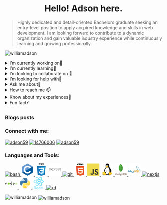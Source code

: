 <h1 align="center">Hello! Adson here.</h1>

> Highly dedicated and detail-oriented Bachelors graduate seeking an entry-level position to apply acquired knowledge and skills in web development. I am looking forward to contribute to a dynamic organization and gain valuable industry experience while continuously learning and growing professionally.


<p align="left"> <img src="https://komarev.com/ghpvc/?username=williamadson&label=Profile%20views&color=0e75b6&style=flat" alt="williamadson" /> </p>

<details>
<summary>I’m currently working on🔭</summary>
  
  > <a href="#" target="blank">consultancy website</a>

</details>

<details>
<summary>I’m currently learning🌱</summary>
  
  > pursueing M.S in Software Engineering.

</details>
<details>
<summary>I’m looking to collaborate on 👯 </summary>
  
  > web development projects

  > networking labs

  > hackathons

  > open souce projects

</details>


<details>
<summary>I’m looking for help with🤝 </summary>
  
  >  functional testing
  
  >  cloud computing
 
  >  container technology

</details>

<details>
<summary>Ask me about💬</summary>
  
  > full stack web development skills.

| Languages | Frameworks | Tools |
|---|---|---|
|     Javascript | TypeScript | Python |
|     NodeJS      |    React   | ExpressJs |
|     HTML       |    CSS     | Handlebars|
|     MySQL    |    Sequelize | Mongodb |
|     Pandas    |   Numpy   | Git |

</details>

<details>
<summary>How to reach me 📫 </summary>
  
  > williambandawilly1@gmail.com
  
</details>

<details>
<summary>Know about my experiences📄 </summary>
  
|position|institute|department|
|---|---|---|
|Sep 2022 - Dec 2022|---|---|
|Office Intern|Zunyi Normal University|School of International Education|
  |Sep 2020 -Jun 2021|---|---|
|Network Administrator|Zunyi Normal University|School of Information Engineering|

### Projects worked on:
> web development projects

  > language companion

  | |technologies||
  |---|---|---|
  |nodejsjs|expressjs|mongodb|
  |handlebars|html|css|

  > wakwane-consultancy-frontend

  | |technologies||
  |---|---|---|
  |nextjs| react |typescript|
  |jsx|axios|css|

  > wgc-consulting-backend

  | |technologies||
  |---|---|---|
  |nodejs| expressjs |mysql|
  |sequelize|passportjs||
  

</details>

<details>
<summary>Fun fact⚡ </summary>
  
  > looking for highly enthusiastic people dedicated to making the internet a secure and safe environment.
  
</details>

### Blogs posts
<!-- BLOG-POST-LIST:START -->
<!-- BLOG-POST-LIST:END -->

<h3 align="left">Connect with me:</h3>
<p align="left">
<a href="https://dev.to/adson59" target="blank"><img align="center" src="https://raw.githubusercontent.com/rahuldkjain/github-profile-readme-generator/master/src/images/icons/Social/devto.svg" alt="adson59" height="30" width="40" /></a>
<a href="https://stackoverflow.com/users/14766006" target="blank"><img align="center" src="https://raw.githubusercontent.com/rahuldkjain/github-profile-readme-generator/master/src/images/icons/Social/stack-overflow.svg" alt="14766006" height="30" width="40" /></a>
<a href="https://www.leetcode.com/adson59" target="blank"><img align="center" src="https://raw.githubusercontent.com/rahuldkjain/github-profile-readme-generator/master/src/images/icons/Social/leet-code.svg" alt="adson59" height="30" width="40" /></a>
</p>

<h3 align="left">Languages and Tools:</h3>
<p align="left"> <a href="https://www.gnu.org/software/bash/" target="_blank" rel="noreferrer"> <img src="https://www.vectorlogo.zone/logos/gnu_bash/gnu_bash-icon.svg" alt="bash" width="40" height="40"/> </a> <a href="https://www.cprogramming.com/" target="_blank" rel="noreferrer"> <img src="https://raw.githubusercontent.com/devicons/devicon/master/icons/c/c-original.svg" alt="c" width="40" height="40"/> </a> <a href="https://www.w3schools.com/css/" target="_blank" rel="noreferrer"> <img src="https://raw.githubusercontent.com/devicons/devicon/master/icons/css3/css3-original-wordmark.svg" alt="css3" width="40" height="40"/> </a> <a href="https://expressjs.com" target="_blank" rel="noreferrer"> <img src="https://raw.githubusercontent.com/devicons/devicon/master/icons/express/express-original-wordmark.svg" alt="express" width="40" height="40"/> </a> <a href="https://git-scm.com/" target="_blank" rel="noreferrer"> <img src="https://www.vectorlogo.zone/logos/git-scm/git-scm-icon.svg" alt="git" width="40" height="40"/> </a> <a href="https://www.w3.org/html/" target="_blank" rel="noreferrer"> <img src="https://raw.githubusercontent.com/devicons/devicon/master/icons/html5/html5-original-wordmark.svg" alt="html5" width="40" height="40"/> </a> <a href="https://developer.mozilla.org/en-US/docs/Web/JavaScript" target="_blank" rel="noreferrer"> <img src="https://raw.githubusercontent.com/devicons/devicon/master/icons/javascript/javascript-original.svg" alt="javascript" width="40" height="40"/> </a> <a href="https://www.linux.org/" target="_blank" rel="noreferrer"> <img src="https://raw.githubusercontent.com/devicons/devicon/master/icons/linux/linux-original.svg" alt="linux" width="40" height="40"/> </a> <a href="https://www.mongodb.com/" target="_blank" rel="noreferrer"> <img src="https://raw.githubusercontent.com/devicons/devicon/master/icons/mongodb/mongodb-original-wordmark.svg" alt="mongodb" width="40" height="40"/> </a> <a href="https://www.mysql.com/" target="_blank" rel="noreferrer"> <img src="https://raw.githubusercontent.com/devicons/devicon/master/icons/mysql/mysql-original-wordmark.svg" alt="mysql" width="40" height="40"/> </a> <a href="https://nextjs.org/" target="_blank" rel="noreferrer"> <img src="https://cdn.worldvectorlogo.com/logos/nextjs-2.svg" alt="nextjs" width="40" height="40"/> </a> <a href="https://nodejs.org" target="_blank" rel="noreferrer"> <img src="https://raw.githubusercontent.com/devicons/devicon/master/icons/nodejs/nodejs-original-wordmark.svg" alt="nodejs" width="40" height="40"/> </a> <a href="https://www.python.org" target="_blank" rel="noreferrer"> <img src="https://raw.githubusercontent.com/devicons/devicon/master/icons/python/python-original.svg" alt="python" width="40" height="40"/> </a> <a href="https://reactjs.org/" target="_blank" rel="noreferrer"> <img src="https://raw.githubusercontent.com/devicons/devicon/master/icons/react/react-original-wordmark.svg" alt="react" width="40" height="40"/> </a> <a href="https://www.adobe.com/products/xd.html" target="_blank" rel="noreferrer"> <img src="https://cdn.worldvectorlogo.com/logos/adobe-xd.svg" alt="xd" width="40" height="40"/> </a> </p>

<p><img align="left" src="https://github-readme-stats.vercel.app/api/top-langs?username=williamadson&show_icons=true&locale=en&layout=compact" alt="williamadson" /></p>

<p>&nbsp;<img align="center" src="https://github-readme-stats.vercel.app/api?username=williamadson&show_icons=true&locale=en" alt="williamadson" /></p>
